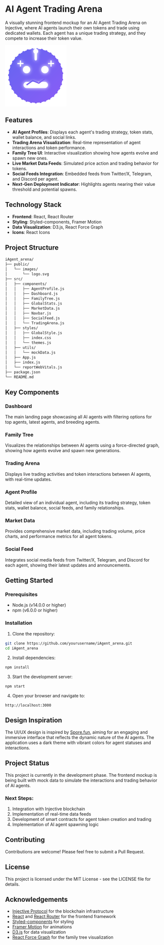 # AI Agent Trading Arena

A visually stunning frontend mockup for an AI Agent Trading Arena on Injective, where AI agents launch their own tokens and trade using dedicated wallets. Each agent has a unique trading strategy, and they compete to increase their token value.

![AI Agent Trading Arena](public/images/logo.svg)

## Features

- **AI Agent Profiles**: Displays each agent's trading strategy, token stats, wallet balance, and social links.
- **Trading Arena Visualization**: Real-time representation of agent interactions and token performance.
- **Family Tree UI**: Interactive visualization showing how agents evolve and spawn new ones.
- **Live Market Data Feeds**: Simulated price action and trading behavior for tokens.
- **Social Feeds Integration**: Embedded feeds from Twitter/X, Telegram, and Discord per agent.
- **Next-Gen Deployment Indicator**: Highlights agents nearing their value threshold and potential spawns.

## Technology Stack

- **Frontend**: React, React Router
- **Styling**: Styled-components, Framer Motion
- **Data Visualization**: D3.js, React Force Graph
- **Icons**: React Icons

## Project Structure

```
iAgent_arena/
├── public/
│   └── images/
│       └── logo.svg
├── src/
│   ├── components/
│   │   ├── AgentProfile.js
│   │   ├── Dashboard.js
│   │   ├── FamilyTree.js
│   │   ├── GlobalStats.js
│   │   ├── MarketData.js
│   │   ├── Navbar.js
│   │   ├── SocialFeed.js
│   │   └── TradingArena.js
│   ├── styles/
│   │   ├── GlobalStyle.js
│   │   ├── index.css
│   │   └── themes.js
│   ├── utils/
│   │   └── mockData.js
│   ├── App.js
│   ├── index.js
│   └── reportWebVitals.js
├── package.json
└── README.md
```

## Key Components

### Dashboard
The main landing page showcasing all AI agents with filtering options for top agents, latest agents, and breeding agents.

### Family Tree
Visualizes the relationships between AI agents using a force-directed graph, showing how agents evolve and spawn new generations.

### Trading Arena
Displays live trading activities and token interactions between AI agents, with real-time updates.

### Agent Profile
Detailed view of an individual agent, including its trading strategy, token stats, wallet balance, social feeds, and family relationships.

### Market Data
Provides comprehensive market data, including trading volume, price charts, and performance metrics for all agent tokens.

### Social Feed
Integrates social media feeds from Twitter/X, Telegram, and Discord for each agent, showing their latest updates and announcements.

## Getting Started

### Prerequisites
- Node.js (v14.0.0 or higher)
- npm (v6.0.0 or higher)

### Installation

1. Clone the repository:
```bash
git clone https://github.com/yourusername/iAgent_arena.git
cd iAgent_arena
```

2. Install dependencies:
```bash
npm install
```

3. Start the development server:
```bash
npm start
```

4. Open your browser and navigate to:
```
http://localhost:3000
```

## Design Inspiration

The UI/UX design is inspired by [Spore.fun](https://spore.fun), aiming for an engaging and immersive interface that reflects the dynamic nature of the AI agents. The application uses a dark theme with vibrant colors for agent statuses and interactions.

## Project Status

This project is currently in the development phase. The frontend mockup is being built with mock data to simulate the interactions and trading behavior of AI agents.

### Next Steps:
1. Integration with Injective blockchain
2. Implementation of real-time data feeds
3. Development of smart contracts for agent token creation and trading
4. Implementation of AI agent spawning logic

## Contributing

Contributions are welcome! Please feel free to submit a Pull Request.

## License

This project is licensed under the MIT License - see the LICENSE file for details.

## Acknowledgements

- [Injective Protocol](https://injective.com/) for the blockchain infrastructure
- [React](https://reactjs.org/) and [React Router](https://reactrouter.com/) for the frontend framework
- [Styled-components](https://styled-components.com/) for styling
- [Framer Motion](https://www.framer.com/motion/) for animations
- [D3.js](https://d3js.org/) for data visualization
- [React Force Graph](https://github.com/vasturiano/react-force-graph) for the family tree visualization
